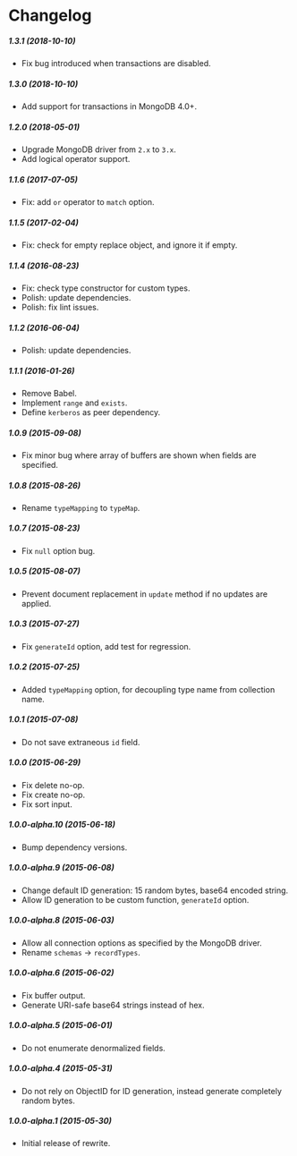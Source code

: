 # Changelog


##### 1.3.1 (2018-10-10)
- Fix bug introduced when transactions are disabled.


##### 1.3.0 (2018-10-10)
- Add support for transactions in MongoDB 4.0+.


##### 1.2.0 (2018-05-01)
- Upgrade MongoDB driver from `2.x` to `3.x`.
- Add logical operator support.


##### 1.1.6 (2017-07-05)
- Fix: add `or` operator to `match` option.


##### 1.1.5 (2017-02-04)
- Fix: check for empty replace object, and ignore it if empty.


##### 1.1.4 (2016-08-23)
- Fix: check type constructor for custom types.
- Polish: update dependencies.
- Polish: fix lint issues.


##### 1.1.2 (2016-06-04)
- Polish: update dependencies.


##### 1.1.1 (2016-01-26)
- Remove Babel.
- Implement `range` and `exists`.
- Define `kerberos` as peer dependency.


##### 1.0.9 (2015-09-08)
- Fix minor bug where array of buffers are shown when fields are specified.


##### 1.0.8 (2015-08-26)
- Rename `typeMapping` to `typeMap`.


##### 1.0.7 (2015-08-23)
- Fix `null` option bug.


##### 1.0.5 (2015-08-07)
- Prevent document replacement in `update` method if no updates are applied.


##### 1.0.3 (2015-07-27)
- Fix `generateId` option, add test for regression.


##### 1.0.2 (2015-07-25)
- Added `typeMapping` option, for decoupling type name from collection name.


##### 1.0.1 (2015-07-08)
- Do not save extraneous `id` field.


##### 1.0.0 (2015-06-29)
- Fix delete no-op.
- Fix create no-op.
- Fix sort input.


##### 1.0.0-alpha.10 (2015-06-18)
- Bump dependency versions.


##### 1.0.0-alpha.9 (2015-06-08)
- Change default ID generation: 15 random bytes, base64 encoded string.
- Allow ID generation to be custom function, `generateId` option.


##### 1.0.0-alpha.8 (2015-06-03)
- Allow all connection options as specified by the MongoDB driver.
- Rename `schemas` -> `recordTypes`.


##### 1.0.0-alpha.6 (2015-06-02)
- Fix buffer output.
- Generate URI-safe base64 strings instead of hex.


##### 1.0.0-alpha.5 (2015-06-01)
- Do not enumerate denormalized fields.


##### 1.0.0-alpha.4 (2015-05-31)
- Do not rely on ObjectID for ID generation, instead generate completely random bytes.


##### 1.0.0-alpha.1 (2015-05-30)
- Initial release of rewrite.
